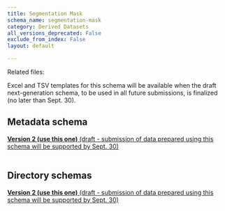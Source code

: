 ```yaml
---
title: Segmentation Mask
schema_name: segmentation-mask
category: Derived Datasets
all_versions_deprecated: False
exclude_from_index: False
layout: default

---
```


Related files:

Excel and TSV templates for this schema will be available when the draft next-generation schema, to be used in all future submissions, is finalized (no later than Sept. 30).



## Metadata schema


<summary><a href="https://docs.google.com/spreadsheets/d/1sMMyKtrxD_PO4TVj0JhOpeLF0fRYe2Fjmxnhp-fNzdM"><b>Version 2 (use this one)</b> (draft - submission of data prepared using this schema will be supported by Sept. 30)</a></summary>



<br>

## Directory schemas
<summary><a href="https://docs.google.com/spreadsheets/d/1lAGryXYfGIP0jBXjIopB7PtFfo6RqC2bw3RUI4GzTWQ"><b>Version 2 (use this one)</b> (draft - submission of data prepared using this schema will be supported by Sept. 30) </a></summary>

